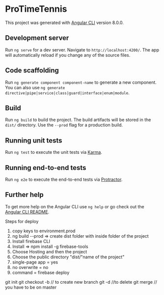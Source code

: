 # ProTimeTennis

This project was generated with [Angular CLI](https://github.com/angular/angular-cli) version 8.0.0.

## Development server

Run `ng serve` for a dev server. Navigate to `http://localhost:4200/`. The app will automatically reload if you change any of the source files.

## Code scaffolding

Run `ng generate component component-name` to generate a new component. You can also use `ng generate directive|pipe|service|class|guard|interface|enum|module`.

## Build

Run `ng build` to build the project. The build artifacts will be stored in the `dist/` directory. Use the `--prod` flag for a production build.

## Running unit tests

Run `ng test` to execute the unit tests via [Karma](https://karma-runner.github.io).

## Running end-to-end tests

Run `ng e2e` to execute the end-to-end tests via [Protractor](http://www.protractortest.org/).

## Further help

To get more help on the Angular CLI use `ng help` or go check out the [Angular CLI README](https://github.com/angular/angular-cli/blob/master/README.md).

Steps for deploy

1. copy keys to environment.prod
2. ng build --prod => create dist folder with inside folder of the project
3. Install firebase CLI
4. Install => npm install -g firebase-tools
5. Choose Hosting and then the project
6. Choose the public directory "dist/"name of the project"
7. single-page app = yes
8. no overwrite = no
9. command = firebase deploy

git init
git checkout -b <new branch> // to create new branch
git -d <branch> //to delete
git merge <branch> // you have to be on master
